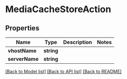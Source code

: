 # MediaCacheStoreAction

## Properties
Name | Type | Description | Notes
------------ | ------------- | ------------- | -------------
**vhostName** | **string** |  | 
**serverName** | **string** |  | 

[[Back to Model list]](../README.md#documentation-for-models) [[Back to API list]](../README.md#documentation-for-api-endpoints) [[Back to README]](../README.md)


